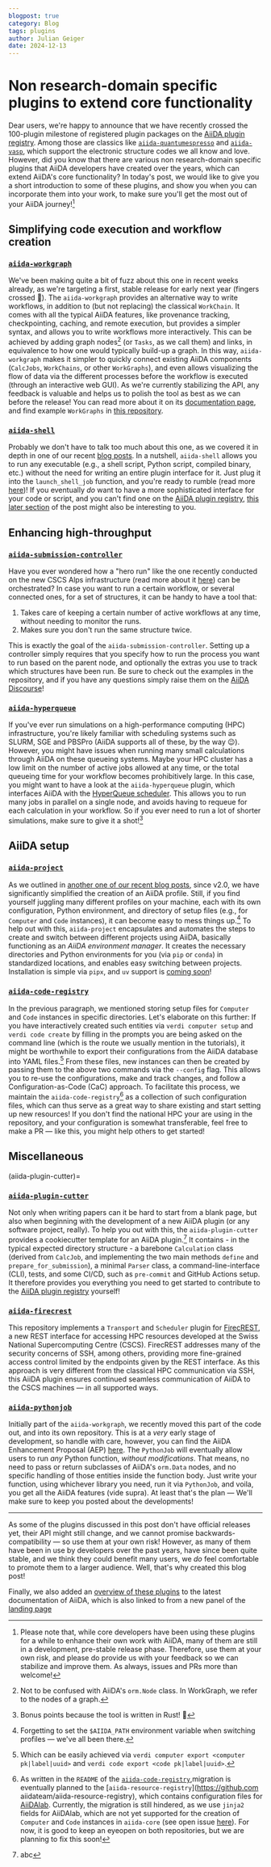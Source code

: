 ```yaml
---
blogpost: true
category: Blog
tags: plugins
author: Julian Geiger
date: 2024-12-13
---
```


# Non research-domain specific plugins to extend core functionality

Dear users, we're happy to announce that we have recently crossed the 100-plugin milestone of registered plugin packages on the [AiiDA plugin registry](https://aiidateam.github.io/aiida-registry/).
Among those are classics like [`aiida-quantumespresso`](https://github.com/aiidateam/aiida-quantumespresso/) and [`aiida-vasp`](https://github.com/aiidateam/aiida-vasp/), which support the electronic structure codes we all know and love.
However, did you know that there are various non research-domain specific plugins that AiiDA developers have created over the years, which can extend AiiDA's core functionality?
In today's post, we would like to give you a short introduction to some of these plugins, and show you when you can incorporate them into your work, to make sure you'll get the most out of your AiiDA journey![^1]

## Simplifying code execution and workflow creation

### [`aiida-workgraph`](https://github.com/aiidateam/aiida-workgraph/)

We've been making quite a bit of fuzz about this one in recent weeks already, as we're targeting a first, stable release for early next year (fingers crossed 🤞).
The `aiida-workgraph` provides an alternative way to write workflows, in addition to (but not replacing) the classical `WorkChain`.
It comes with all the typical AiiDA features, like provenance tracking, checkpointing, caching, and remote execution, but provides a simpler syntax, and allows you to write workflows more interactively.
This can be achieved by adding graph nodes[^2] (or `Tasks`, as we call them) and links, in equivalence to how one would typically build-up a graph.
In this way, `aiida-workgraph` makes it simpler to quickly connect existing AiiDA components (`CalcJobs`, `WorkChains`, or other `WorkGraphs`), and even allows visualizing the flow of data via the different processes before the workflow is executed (through an interactive web GUI).
As we're currently stabilizing the API, any feedback is valuable and helps us to polish the tool as best as we can before the release!
You can read more about it on its [documentation page](https://aiida-workgraph.readthedocs.io/en/latest/), and find example `WorkGraphs` in [this repository](https://github.com/superstar54/workgraph-collections).

### [`aiida-shell`](https://github.com/sphuber/aiida-shell/)

Probably we don't have to talk too much about this one, as we covered it in depth in one of our recent [blog posts](https://aiida.net/news/posts/2024-11-01-aiida-shell.html).
In a nutshell, `aiida-shell` allows you to run any executable (e.g., a shell script, Python script, compiled binary, etc.) without the need for writing an entire plugin interface for it.
Just plug it into the `launch_shell_job` function, and you're ready to rumble (read more [here](https://aiida-shell.readthedocs.io/en/latest/))!
If you eventually _do_ want to have a more sophisticated interface for your code or script, and you can't find one on the [AiiDA plugin registry](https://aiidateam.github.io/aiida-registry/), [this later section](#aiida-plugin-cutter) of the post might also be interesting to you.

## Enhancing high-throughput

### [`aiida-submission-controller`](https://github.com/aiidateam/aiida-submission-controller/)

Have you ever wondered how a "hero run" like the one recently conducted on the new CSCS Alps infrastructure (read more about it [here](https://nccr-marvel.ch/highlights/AiiDA-hero-run-Alps)) can be orchestrated?
In case you want to run a certain workflow, or several connected ones, for a set of structures, it can be handy to have a tool that:

1. Takes care of keeping a certain number of active workflows at any time, without needing to monitor the runs.
2. Makes sure you don't run the same structure twice.

This is exactly the goal of the `aiida-submission-controller`.
Setting up a controller simply requires that you specify how to run the process you want to run based on the parent node, and optionally the extras you use to track which structures have been run.
Be sure to check out the examples in the repository, and if you have any questions simply raise them on the [AiiDA Discourse](https://aiida.discourse.group/latest)!

### [`aiida-hyperqueue`](https://github.com/aiidateam/aiida-hyperqueue/)

If you've ever run simulations on a high-performance computing (HPC) infrastructure, you're likely familiar with scheduling systems such as SLURM, SGE and PBSPro (AiiDA supports all of these, by the way 😉).
However, you might have issues when running many small calculations through AiiDA on these queueing systems.
Maybe your HPC cluster has a low limit on the number of active jobs allowed at any time, or the total queueing time for your workflow becomes prohibitively large.
In this case, you might want to have a look at the `aiida-hyperqueue` plugin, which interfaces AiiDA with the [HyperQueue scheduler](https://github.com/It4innovations/hyperqueue).
This allows you to run many jobs in parallel on a single node, and avoids having to requeue for each calculation in your workflow.
So if you ever need to run a lot of shorter simulations, make sure to give it a shot![^3]

## AiiDA setup

### [`aiida-project`](https://github.com/aiidateam/aiida-project/)

As we outlined in [another one of our recent blog posts](https://aiida.net/news/posts/2024-09-20-simpler-installation.html), since v2.0, we have significantly simplified the creation of an AiiDA profile.
Still, if you find yourself juggling many different profiles on your machine, each with its own configuration, Python environment, and directory of setup files (e.g., for `Computer` and `Code` instances), it can become easy to mess things up.[^4]
To help out with this, `aiida-project` encapsulates and automates the steps to create and switch between different projects using AiiDA, basically functioning as an _AiiDA environment manager_.
It creates the necessary directories and Python environments for you (via `pip` or `conda`) in standardized locations, and enables easy switching between projects.
Installation is simple via `pipx`, and `uv` support is [coming soon](https://github.com/aiidateam/aiida-project/pull/28)!

### [`aiida-code-registry`](https://github.com/aiidateam/aiida-code-registry/)

In the previous paragraph, we mentioned storing setup files for `Computer` and `Code` instances in specific directories.
Let's elaborate on this further:
If you have interactively created such entities via `verdi computer setup` and `verdi code create` by filling in the prompts you are being asked on the command line (which is the route we usually mention in the tutorials), it might be worthwhile to export their configurations from the AiiDA database into YAML files.[^5]
From these files, new instances can then be created by passing them to the above two commands via the `--config` flag.
This allows you to re-use the configurations, make and track changes, and follow a Configuration-as-Code (CaC) approach.
To facilitate this process, we maintain the `aiida-code-registry`[^6] as a collection of such configuration files, which can thus serve as a great way to share existing and start setting up new resources! If you don't find the national HPC your are using in the repository, and your configuration is somewhat transferable, feel free to make a PR &mdash; like this, you might help others to get started!

## Miscellaneous

(aiida-plugin-cutter)=

### [`aiida-plugin-cutter`](https://github.com/aiidateam/aiida-plugin-cutter/)

Not only when writing papers can it be hard to start from a blank page, but also when beginning with the development of a new AiiDA plugin (or any software project, really).
To help you out with this, the `aiida-plugin-cutter` provides a cookiecutter template for an AiiDA plugin.[^7]
It contains - in the typical expected directory structure - a barebone `Calculation` class (derived from `CalcJob`, and implementing the two main methods `define` and `prepare_for_submission`), a minimal `Parser` class, a command-line-interface (CLI), tests, and some CI/CD, such as `pre-commit` and GitHub Actions setup.
It therefore provides you everything you need to get started to contribute to the
[AiiDA plugin registry](https://aiidateam.github.io/aiida-registry/) yourself!

### [`aiida-firecrest`](https://github.com/aiidateam/aiida-firecrest/)

This repository implements a `Transport` and `Scheduler` plugin for [FirecREST](https://www.cscs.ch/services/products/firecrest/), a new REST interface for accessing HPC resources developed at the Swiss National Supercomputing Centre (CSCS).
FirecREST addresses many of the security concerns of SSH, among others, providing more fine-grained access control limited by the endpoints given by the REST interface.
As this approach is very different from the classical HPC communication via SSH, this AiiDA plugin ensures continued seamless communication of AiiDA to the CSCS machines &mdash; in all supported ways.

### [`aiida-pythonjob`](https://github.com/aiidateam/aiida-pythonjob/)

Initially part of the `aiida-workgraph`, we recently moved this part of the code out, and into its own repository.
This is at a _very_ early stage of development, so handle with care, however, you can find the AiiDA Enhancement Proposal (AEP) [here](https://github.com/superstar54/AEP/blob/pythonjob/010_pythonjob/readme.md).
The `PythonJob` will eventually allow users to run _any_ Python function, _without modifications_.
That means, no need to pass or return subclasses of AiiDA's `orm.Data` nodes, and no specific handling of those entities inside the function body.
Just write your function, using whichever library you need, run it via `PythonJob`, and voila, you get all the AiiDA features (vide supra).
At least that's the plan &mdash; We'll make sure to keep you posted about the developments!

***

As some of the plugins discussed in this post don't have official releases yet, their API might still change, and we cannot promise backwards-compatibility &mdash; so use them at your own risk!
However, as many of them have been in use by developers over the past years, have since been quite stable, and we think they could benefit many users, we _do_ feel comfortable to promote them to a larger audience.
Well, that's why created this blog post!

Finally, we also added an [overview of these plugins](https://aiida.readthedocs.io/projects/aiida-core/en/latest/reference/core_plugins.html) to the latest documentation of AiiDA, which is also linked to from a new panel of the [landing page](https://aiida.readthedocs.io/projects/aiida-core/en/latest/)


[^1]:
    Please note that, while core developers have been using these plugins for a while to enhance their own work with AiiDA, many of them are still in a development, pre-stable release phase.
    Therefore, use them at your own risk, and please do provide us with your feedback so we can stabilize and improve them.
    As always, issues and PRs more than welcome!

[^2]:
    Not to be confused with AiiDA's `orm.Node` class. In WorkGraph, we refer to the nodes of a graph.

[^3]:
    Bonus points because the tool is written in Rust! :crab:

[^4]:
    Forgetting to set the `$AIIDA_PATH` environment variable when switching profiles &mdash; we've all been there.

[^5]:
    Which can be easily achieved via `verdi computer export <computer pk|label|uuid>` and `verdi code export <code pk|label|uuid>`.

[^6]:
    As written in the `README` of the [`aiida-code-registry`](https://github.com/aiidateam/aiida-code-registry),migration is eventually planned to the [`aiida-resource-registry`](https://github.com aiidateam/aiida-resource-registry), which contains configuration files for [AiiDAlab](https://github.com/aiidalab/).
    Currently, the migration is still hindered, as we use `jinja2` fields for AiiDAlab, which are not yet supported for the creation of `Computer` and `Code` instances in `aiida-core` (see open issue [here](https://github.com/aiidateam/aiida-core/issues/4680)).
    For now, it is good to keep an eyeopen on both repositories, but we are planning to fix this soon!

[^7]:
    abc
